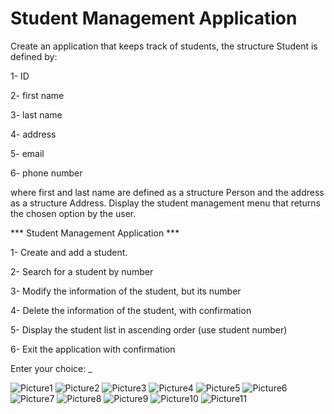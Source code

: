 # Student Management Application

Create an application that keeps track of students, the structure Student is defined by:

1- ID

2- first name

3- last name

4- address

5- email

6- phone number

where first and last name are defined as a structure Person and the address as a structure Address.
Display the student management menu that returns the chosen option by the user. 

*** Student Management Application ***

1- Create and add a student.

2- Search for a student by number

3- Modify the information of the student, but its number

4- Delete the information of the student, with confirmation

5- Display the student list in ascending order (use student number)

6- Exit the application with confirmation

Enter your choice: _

![Picture1](https://user-images.githubusercontent.com/83149494/213756515-bc7ef9ed-29b6-41b7-9e6e-a5df012bfad7.jpg)
![Picture2](https://user-images.githubusercontent.com/83149494/213756639-500190a6-b275-48c7-a13e-7899641ef5c1.jpg)
![Picture3](https://user-images.githubusercontent.com/83149494/213756659-94ba94f3-7bd0-4cd5-93f6-e166708d81b2.jpg)
![Picture4](https://user-images.githubusercontent.com/83149494/213756666-dc4a290f-a826-4a72-8978-af831d5f0f28.jpg)
![Picture5](https://user-images.githubusercontent.com/83149494/213756680-4368f0fa-74be-4009-a809-a325c2da114a.jpg)
![Picture6](https://user-images.githubusercontent.com/83149494/213756691-cdcc6c5a-7746-4915-8fdc-7f88f4b9908e.jpg)
![Picture7](https://user-images.githubusercontent.com/83149494/213756700-0d9b4f20-d789-4d8c-987f-64b4b0c8bec9.jpg)
![Picture8](https://user-images.githubusercontent.com/83149494/213756711-3cc3cb39-c1a1-46f8-88fe-d77281b9687f.jpg)
![Picture9](https://user-images.githubusercontent.com/83149494/213756727-8658f4b7-7cf3-4f52-ad5b-5e9864a5bbe8.jpg)
![Picture10](https://user-images.githubusercontent.com/83149494/213756742-019ddf70-f977-47c2-8f7e-378ca69fdc31.jpg)
![Picture11](https://user-images.githubusercontent.com/83149494/213756753-5254a8c1-387d-4388-ada6-bb2af20b763e.jpg)



